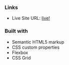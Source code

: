 
### Links

- Live Site URL: [live!](https://testimonials-section-07.netlify.app/)

### Built with

- Semantic HTML5 markup
- CSS custom properties
- Flexbox
- CSS Grid